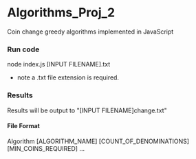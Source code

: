 # Algorithms_Proj_2
Coin change greedy algorithms implemented in JavaScript

### Run code
node index.js [INPUT FILENAME].txt
- note a .txt file extension is required.

### Results
Results will be output to "[INPUT FILENAME]change.txt"

#### File Format
Algorithm [ALGORITHM_NAME]
[COUNT_OF_DENOMINATIONS]
[MIN_COINS_REQUIRED]
...
